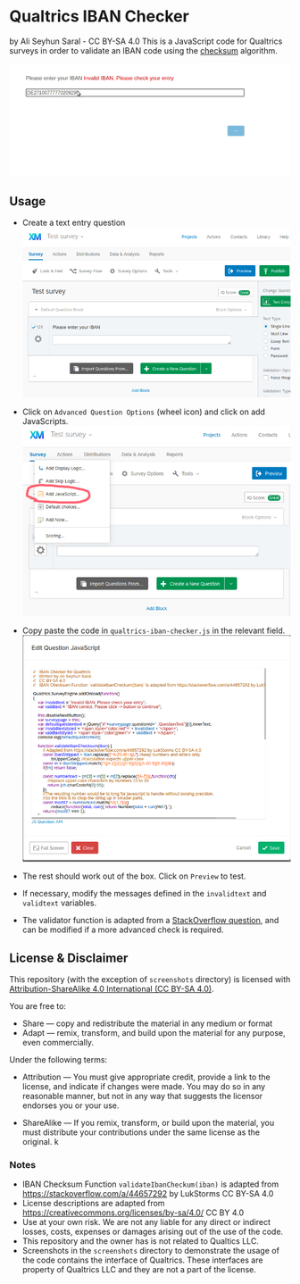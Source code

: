 # Qualtrics IBAN Checker 
by Ali Seyhun Saral - CC BY-SA 4.0 
This is a JavaScript code for Qualtrics surveys in order to validate an IBAN code using the [checksum](https://en.wikipedia.org/wiki/International_Bank_Account_Number#Validating_the_IBAN) algorithm. 

![Survey screen demo](https://raw.githubusercontent.com/seyhunsaral/qualtrics-iban-check/main/screenshots/demo.gif)

## Usage
* Create a text entry question
![Demo text entry question](https://github.com/seyhunsaral/qualtrics-iban-check/blob/main/screenshots/setting1.png)
* Click on `Advanced Question Options` (wheel icon) and click on add JavaScripts.
![Demo text add JavaScript](https://github.com/seyhunsaral/qualtrics-iban-check/blob/main/screenshots/setting2.png)
* Copy paste the code in `qualtrics-iban-checker.js` in the relevant field.
![Demo text add JavaScript](https://github.com/seyhunsaral/qualtrics-iban-check/blob/main/screenshots/setting3.png)
* The rest should work out of the box. Click on `Preview` to test.
* If necessary, modify the messages defined in the `invalidtext` and `validtext` variables.

* The validator function is adapted from a [StackOverflow question](https://stackoverflow.com/a/44657292/1819625), and can be modified if a more advanced check is required.

## License & Disclaimer
This repository (with the exception of `screenshots` directory) is licensed with [Attribution-ShareAlike 4.0 International (CC BY-SA 4.0)](https://creativecommons.org/licenses/by-sa/4.0/).

You are free to:
- Share — copy and redistribute the material in any medium or format
- Adapt — remix, transform, and build upon the material
    for any purpose, even commercially.

Under the following terms:
- Attribution — You must give appropriate credit, provide a link to the license, and indicate if changes were made. You may do so in any reasonable manner, but not in any way that suggests the licensor endorses you or your use.

- ShareAlike — If you remix, transform, or build upon the material, you must distribute your contributions under the same license as the original. k
    
### Notes
- IBAN Checksum Function `validateIbanCheckum(iban)` is adapted from https://stackoverflow.com/a/44657292 by LukStorms CC BY-SA 4.0
- License descriptions are adapted from https://creativecommons.org/licenses/by-sa/4.0/ CC BY 4.0
- Use at your own risk. We are not any liable for any direct or indirect losses, costs, expenses or damages arising out of the use of the code.
- This repository and the owner has is not related to Qualtics LLC.
- Screenshots in the `screenshots` directory to demonstrate the usage of the code contains the interface of Qualtrics. These interfaces are property of Qualtrics LLC and they are not a part of the license. 
